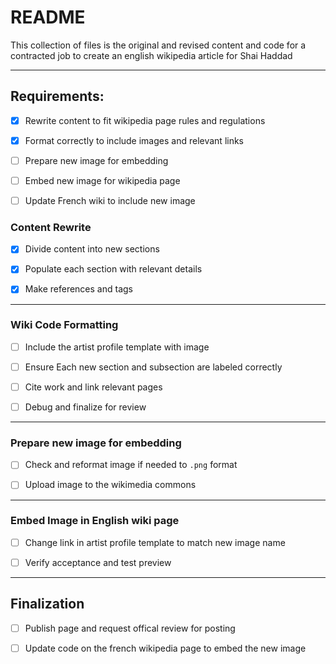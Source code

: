 # README

<!-- Describes what these files are and their purpose. -->

This collection of files is the original and revised content and code for a contracted job to create an english wikipedia article for Shai Haddad

---

<!-- Describes the plan of attack and how I plan to reach the goals associated with it for client Mr. Haddad. -->

## Requirements:

-[X] Rewrite content to fit wikipedia page rules and regulations

-[X] Format correctly to include images and relevant links

-[ ] Prepare new image for embedding

-[ ] Embed new image for wikipedia page

-[ ] Update French wiki to include new image

### Content Rewrite

-[X] Divide content into new sections

-[X] Populate each section with relevant details

-[X] Make references and tags

---

### Wiki Code Formatting

-[ ] Include the artist profile template with image

-[ ] Ensure Each new section and subsection are labeled correctly

-[ ] Cite work and link relevant pages

-[ ] Debug and finalize for review

---

### Prepare new image for embedding

-[ ] Check and reformat image if needed to `.png` format

-[ ] Upload image to the wikimedia commons

---

### Embed Image in English wiki page

-[ ] Change link in artist profile template to match new image name

-[ ] Verify acceptance and test preview

---

<!-- the following section will only be completed after verifcation and client approval -->

## Finalization

-[ ] Publish page and request offical review for posting

-[ ] Update code on the french wikipedia page to embed the new image

